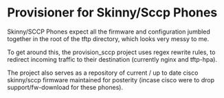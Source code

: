 # Provisioner for Skinny/Sccp Phones

Skinny/SCCP Phones expect all the firmware and configuration jumbled together in the root of the tftp directory, which looks very messy to me.

To get around this, the provision_sccp project uses regex rewrite rules, to redirect incoming traffic to their destination (currently nginx and tftp-hpa).

The project also serves as a repository of current / up to date cisco skinny/sccp firmware maintained for posterity (incase cisco were to drop support/fw-download for these phones).
